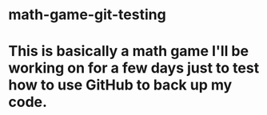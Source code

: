 # math-game-git-testing
# This is basically a math game I'll be working on for a few days just to test how to use GitHub to back up my code.